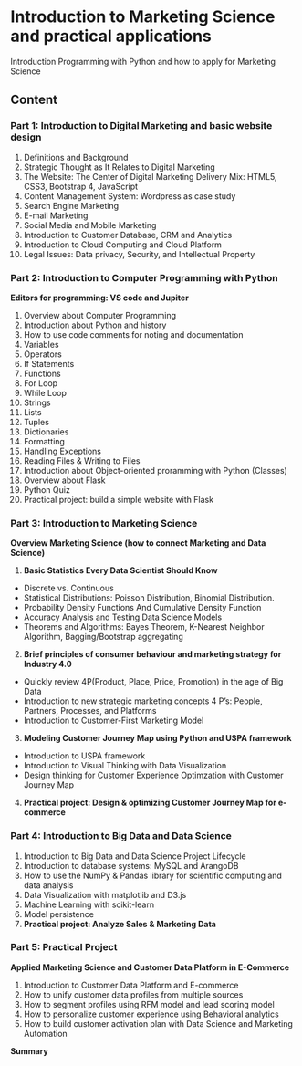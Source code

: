 # Introduction to Marketing Science and practical applications
Introduction Programming with Python and how to apply for Marketing Science 

## Content

### Part 1: Introduction to Digital Marketing and basic website design
1. Definitions and Background
2. Strategic Thought as It Relates to Digital Marketing
3. The Website: The Center of Digital Marketing Delivery Mix: HTML5, CSS3, Bootstrap 4, JavaScript
4. Content Management System: Wordpress as case study
5. Search Engine Marketing
6. E-mail Marketing
7. Social Media and Mobile Marketing
8. Introduction to Customer Database, CRM and Analytics
9. Introduction to Cloud Computing and Cloud Platform
10. Legal Issues: Data privacy, Security, and Intellectual Property

### Part 2: Introduction to Computer Programming with Python
**Editors for programming: VS code and Jupiter**

1. Overview about Computer Programming 
2. Introduction about Python and history
3. How to use code comments for noting and documentation
4. Variables
5. Operators
6. If Statements
7. Functions
8. For Loop
9. While Loop
10. Strings
11. Lists
12. Tuples
13. Dictionaries
14. Formatting
15. Handling Exceptions
16. Reading Files & Writing to Files
17. Introduction about Object-oriented proramming with Python (Classes)
18. Overview about Flask
19. Python Quiz 
20. Practical project: build a simple website with Flask

### Part 3: Introduction to Marketing Science 
**Overview Marketing Science (how to connect Marketing and Data Science)**

1. **Basic Statistics Every Data Scientist Should Know**
* Discrete vs. Continuous
* Statistical Distributions: Poisson Distribution, Binomial Distribution.
* Probability Density Functions And Cumulative Density Function
* Accuracy Analysis and Testing Data Science Models
* Theorems and Algorithms: Bayes Theorem, K-Nearest Neighbor Algorithm, Bagging/Bootstrap aggregating

2. **Brief principles of consumer behaviour and marketing strategy for Industry 4.0**
* Quickly review 4P(Product, Place, Price, Promotion) in the age of Big Data
* Introduction to new strategic marketing concepts 4 P’s: People, Partners, Processes, and Platforms
* Introduction to Customer-First Marketing Model 

3. **Modeling Customer Journey Map using Python and USPA framework**
* Introduction to USPA framework
* Introduction to Visual Thinking with Data Visualization
* Design thinking for Customer Experience Optimzation with Customer Journey Map

4. **Practical project: Design & optimizing Customer Journey Map for e-commerce** 

### Part 4: Introduction to Big Data and Data Science 
1. Introduction to Big Data and Data Science Project Lifecycle 
2. Introduction to database systems: MySQL and ArangoDB
3. How to use the NumPy & Pandas library for scientific computing and data analysis
4. Data Visualization with matplotlib and D3.js
5. Machine Learning with scikit-learn
6. Model persistence 
7. **Practical project: Analyze Sales & Marketing Data** 

### Part 5: Practical Project
**Applied Marketing Science and Customer Data Platform in E-Commerce**
1. Introduction to Customer Data Platform and E-commerce
2. How to unify customer data profiles from multiple sources
3. How to segment profiles using RFM model and lead scoring model
4. How to personalize customer experience using Behavioral analytics
5. How to build customer activation plan with Data Science and Marketing Automation

**Summary**
